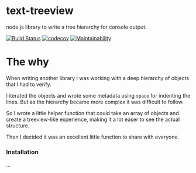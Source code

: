 # text-treeview
node.js library to write a tree hierarchy for console output.

[![Build Status](https://travis-ci.org/dlid/text-treeview.svg?branch=master)](https://travis-ci.org/dlid/text-treeview) [![codecov](https://codecov.io/gh/dlid/text-treeview/branch/master/graph/badge.svg)](https://codecov.io/gh/dlid/text-treeview) [![Maintainability](https://api.codeclimate.com/v1/badges/7bb4fc43c7b3b6f0aa5f/maintainability)](https://codeclimate.com/github/dlid/text-treeview/maintainability)

# The why
When writing another library I was working with a deep hierarchy of objects that I had to verify.

I iterated the objects and wrote some metadata using `space` for indenting the lines. But as the hierarchy became more complex it was difficult to follow.

So I wrote a little helper function that could take an array of objects and create a treeview-like experience, making it a lot easer to see the actual structure.

Then I decided it was an excellent little function to share with everyone.

### Installation
...
